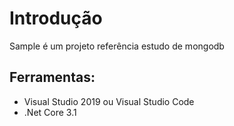 # Introdução 
Sample é um projeto referência estudo de mongodb

## Ferramentas:

* Visual Studio 2019 ou Visual Studio Code
* .Net Core 3.1

